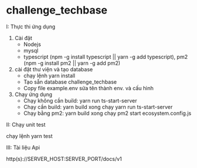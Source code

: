 # challenge_techbase

I: Thực thi ứng dụng

1. Cài đặt
   - Nodejs
   - mysql
   - typescript (npm -g install typescript || yarn -g add typescript), pm2 (npm -g install pm2 || yarn -g add pm2)
2. cài đặt thư viện và tạo database
   - chạy lệnh yarn install
   - Tạo sẵn database challenge_techbase
   - Copy file example.env sửa tên thành env. và cấu hình
3. Chạy ứng dụng
   - Chạy không cần build: yarn run ts-start-server
   - Chạy cần build: yarn build xong chạy yarn run ts-start-server
   - Chạy bằng pm2: yarn build xong chạy pm2 start ecosystem.config.js

II: Chạy unit test

chạy lệnh yarn test

III: Tài liệu Api

http(s)://SERVER_HOST:SERVER_PORT/docs/v1
